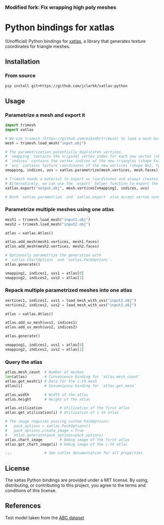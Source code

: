 ### Modified fork: Fix wrapping high poly meshes

# Python bindings for xatlas

(Unofficial) Python bindings for [xatlas](https://github.com/jpcy/xatlas), a library that generates texture coordinates for triangle meshes.

## Installation

### From source

```bash
pip install git+https://github.com/jclarkk/xatlas-python
```

## Usage

### Parametrize a mesh and export it

```python
import trimesh
import xatlas

# We use trimesh (https://github.com/mikedh/trimesh) to load a mesh but you can use any library.
mesh = trimesh.load_mesh("input.obj")

# The parametrization potentially duplicates vertices.
# `vmapping` contains the original vertex index for each new vertex (shape N, type uint32).
# `indices` contains the vertex indices of the new triangles (shape Fx3, type uint32)
# `uvs` contains texture coordinates of the new vertices (shape Nx2, type float32)
vmapping, indices, uvs = xatlas.parametrize(mesh.vertices, mesh.faces)

# Trimesh needs a material to export uv coordinates and always creates a *.mtl file.
# Alternatively, we can use the `export` helper function to export the mesh as obj.
xatlas.export("output.obj", mesh.vertices[vmapping], indices, uvs)

# Both `xatlas.parametrize` and `xatlas.export` also accept vertex normals
```

### Parametrize multiple meshes using one atlas

```python
mesh1 = trimesh.load_mesh("input1.obj")
mesh2 = trimesh.load_mesh("input2.obj")

atlas = xatlas.Atlas()

atlas.add_mesh(mesh1.vertices, mesh1.faces)
atlas.add_mesh(mesh2.vertices, mesh2.faces)

# Optionally parametrize the generation with
# `xatlas.ChartOptions` and `xatlas.PackOptions`.
atlas.generate()

vmapping1, indices1, uvs1 = atlas[0]
vmapping2, indices2, uvs2 = atlas[1]
```

### Repack multiple parametrized meshes into one atlas

```python
vertices1, indices1, uvs1 = load_mesh_with_uvs("input1.obj")
vertices2, indices2, uvs2 = load_mesh_with_uvs("input2.obj")

atlas = xatlas.Atlas()

atlas.add_uv_mesh(uvs1, indices1)
atlas.add_uv_mesh(uvs2, indices2)

atlas.generate()

vmapping1, indices1, uvs1 = atlas[0]
vmapping2, indices2, uvs2 = atlas[1]
```

### Query the atlas

```python
atlas.mesh_count  # Number of meshes
len(atlas)        # Convenience binding for `atlas.mesh_count`
atlas.get_mesh(i) # Data for the i-th mesh
atlas[i]          # Convenience binding for `atlas.get_mesh`

atlas.width       # Width of the atlas 
atlas.height      # Height of the atlas

atlas.utilization        # Utilization of the first atlas
atlas.get_utilization(i) # Utilization of i-th atlas

# The image requires passing custom PackOptions:
#   pack_options = xatlas.PackOptions()
#   pack_options.create_image = True
#   atlas.generate(pack_options=pack_options)
atlas.chart_image        # Debug image of the first atlas
atlas.get_chart_image(i) # Debug image of the i-th atlas

...               # See xatlas documentation for all properties
```

## License

The xatlas Python bindings are provided under a MIT license. By using, distributing, or contributing to this project, you agree to the terms and conditions of this license.

## References

Test model taken from the [ABC dataset](https://deep-geometry.github.io/abc-dataset/)
